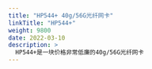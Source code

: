 ```yaml
---
title: "HP544+ 40g/56G光纤网卡"
linkTitle: "HP544+"
weight: 9800
date: 2022-03-10
description: >
  HP544+是一块价格非常低廉的40g/56G光纤网卡
---
```


